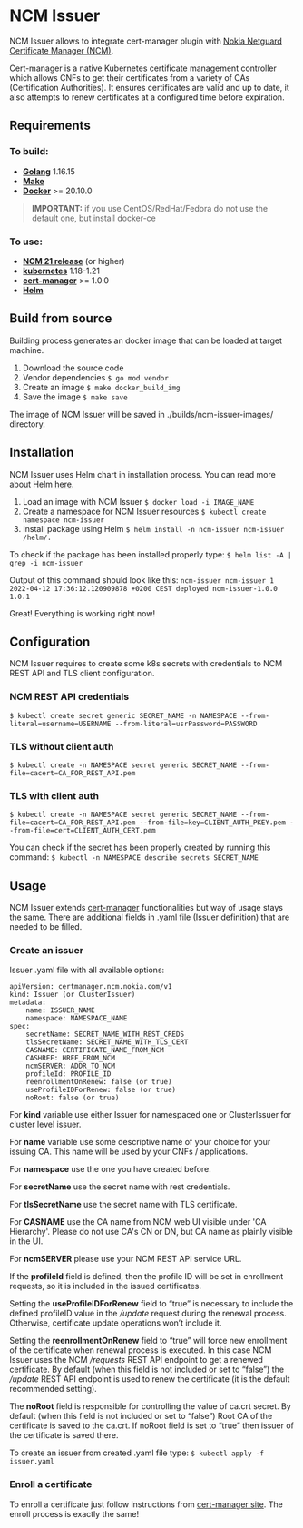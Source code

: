 # NCM Issuer
NCM Issuer allows to integrate cert-manager plugin with [Nokia Netguard Certificate Manager (NCM)](https://www.nokia.com/networks/products/pki-authority-with-netguard-certificate-manager/).

Cert-manager is a native Kubernetes certificate management controller which allows CNFs to get their certificates from a variety of CAs (Certification Authorities). It ensures certificates are valid and up to date, it also attempts to renew certificates at a configured time before expiration.

## Requirements
### To build:

- **[Golang](https://go.dev/doc/install)** 1.16.15
- **[Make](https://www.gnu.org/software/make/)**
- **[Docker](https://docs.docker.com/engine/install/)**  >= 20.10.0
> **IMPORTANT:** if you use CentOS/RedHat/Fedora do not use the default one, but install docker-ce

### To use:
- **[NCM 21 release](https://www.nokia.com/networks/products/pki-authority-with-netguard-certificate-manager/)** (or higher)
- **[kubernetes](https://kubernetes.io/)** 1.18-1.21
- **[cert-manager](https://cert-manager.io/docs/installation/)** >= 1.0.0
- **[Helm](https://helm.sh/docs/intro/install/)**

## Build from source
Building process generates an docker image that can be loaded at target machine.

1. Download the source code
2. Vendor dependencies
   `$ go mod vendor`
4. Create an image
   `$ make docker_build_img`
6. Save the image
   `$ make save`

The image of NCM Issuer will be saved in ./builds/ncm-issuer-images/ directory.

## Installation
NCM Issuer uses Helm chart in installation process. You can read more about Helm [here](https://helm.sh/).

1. Load an image with NCM Issuer
   ```$ docker load -i IMAGE_NAME```
2. Create a namespace for NCM Issuer resources
   ```$ kubectl create namespace ncm-issuer```
3. Install package using Helm
   ```$ helm install -n ncm-issuer ncm-issuer /helm/.```

To check if the package has been installed properly type:
```$ helm list -A | grep -i ncm-issuer```

Output of this command should look like this:
```ncm-issuer ncm-issuer 1 2022-04-12 17:36:12.120909878 +0200 CEST deployed ncm-issuer-1.0.0 1.0.1```

Great! Everything is working right now!

## Configuration
NCM Issuer requires to create some k8s secrets with credentials to NCM REST API and TLS client configuration.

### NCM REST API credentials
```$ kubectl create secret generic SECRET_NAME -n NAMESPACE --from-literal=username=USERNAME --from-literal=usrPassword=PASSWORD```

### TLS without client auth
```$ kubectl create -n NAMESPACE secret generic SECRET_NAME --from-file=cacert=CA_FOR_REST_API.pem```

### TLS with client auth
```$ kubectl create -n NAMESPACE secret generic SECRET_NAME --from-file=cacert=CA_FOR_REST_API.pem --from-file=key=CLIENT_AUTH_PKEY.pem --from-file=cert=CLIENT_AUTH_CERT.pem ```


You can check if the secret has been properly created by running this command:
```$ kubectl -n NAMESPACE describe secrets SECRET_NAME```

## Usage
NCM Issuer extends [cert-manager](https://cert-manager.io/) functionalities but way of usage stays the same. There are additional fields in .yaml file (Issuer definition) that are needed to be filled.

### Create an issuer

Issuer .yaml file with all available options:
```
apiVersion: certmanager.ncm.nokia.com/v1
kind: Issuer (or ClusterIssuer)
metadata:
	name: ISSUER_NAME
	namespace: NAMESPACE_NAME
spec:
	secretName: SECRET_NAME_WITH_REST_CREDS
	tlsSecretName: SECRET_NAME_WITH_TLS_CERT
	CASNAME: CERTIFICATE_NAME_FROM_NCM
	CASHREF: HREF_FROM_NCM
	ncmSERVER: ADDR_TO_NCM
	profileId: PROFILE_ID
	reenrollmentOnRenew: false (or true)
	useProfileIDForRenew: false (or true)
	noRoot: false (or true)
```
For **kind** variable use either Issuer for namespaced one or ClusterIssuer for cluster level issuer.

For **name** variable use some descriptive name of your choice for your issuing CA. This name will be used by your CNFs / applications.

For **namespace** use the one you have created before.

For **secretName** use the secret name with rest credentials.

For **tlsSecretName** use the secret name with TLS certificate.

For **CASNAME** use the CA name from NCM web UI visible under 'CA Hierarchy'. Please do not use CA's CN or DN, but CA name as plainly visible in the UI.

For **ncmSERVER** please use your NCM REST API service URL.

If the **profileId** field is defined, then the profile ID will be set in enrollment requests, so it is included in the issued certificates.

Setting the **useProfileIDForRenew** field to “true” is necessary to include the defined profileID value in the */update* request during the renewal process. Otherwise, certificate update operations won’t include it.

Setting the **reenrollmentOnRenew** field to “true” will force new enrollment of the certificate when renewal process is executed. In this case NCM Issuer uses the NCM */requests* REST API endpoint to get a renewed certificate. By default (when this field is not included or set to “false”) the */update* REST API endpoint is used to renew the certificate (it is the default recommended setting).

The **noRoot** field is responsible for controlling the value of ca.crt secret. By default (when this field is not included or set to “false”) Root CA of the certificate is saved to the ca.crt. If noRoot field is set to “true” then issuer of the certificate is saved there.

To create an issuer from created .yaml file type:
```$ kubectl apply -f issuer.yaml```

### Enroll a certificate
To enroll a certificate just follow instructions from [cert-manager site](https://cert-manager.io/docs/usage/). The enroll process is exactly the same!
